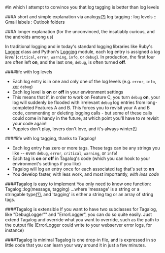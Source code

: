 #in which I attempt to convince you that log tagging is better than log levels


###A short and simple explanation via analogy[(?)](http://goo.gl/Wz6sm)
    log tagging : log levels :: Gmail labels : Outlook folders



###A longer explanation (for the unconvinced, the insatiably curious, and the androids among us)

In traditional logging and in today's standard logging libraries like Ruby's [Logger](http://ruby-doc.org/core/classes/Logger.html) class and Python's [Logging](http://docs.python.org/library/logging.html) module, each log entry is assigned a *log level*  (`critical`, `error`, `warning`, `info`, or `debug`).  In production, the first four are often left **on**, and the last one, `debug`, is often turned **off**.

####life with log levels
- Each log entry is in one and only one of the log levels (e.g. `error`, `info`, [xor](http://en.wikipedia.org/wiki/Exclusive_or) `debug`)
- Each log level is **on** or **off** in your environment settings
- This means that if, in order to work on Feature C, you turn `debug` **on**, your log will suddenly be flooded with irrelevant `debug` log entries from long-completed Features A and B. This forces you to revisit your A and B code, commenting or deleting logging calls - but some of these calls could come in handy in the future, at which point you'll have to *re* revisit your code again!
- Puppies don't play, lovers don't love, and it's always winter[(!)](https://gist.github.com/abaec9e62cff3b8a5c1b)

####life with log tagging, thanks to Tagalog!
- Each log entry has zero or more tags.  These tags can be any strings you like -- even `debug`, `error`, `critical`, `warning`, or `info`!
- Each tag is **on** or **off** in Tagalog's code (which you can hook to your environment's settings if you like)
- Tagalog will log an entry once for each associated tag that's set to **on**
- You develop faster, with less work, and most importantly, *with less code*


####Tagalog is easy to implement
You only need to know one function:
    Tagalog::log(message, tagging)
...where 'message' is a string or a stringable type[(?)](https://gist.github.com/e612159e53782a28b30b), and 'tagging' is either a string tag or an array of string tags.

####Tagalog is extensible
If you want to have two subclasses for Tagalog, like "DebugLogger"" and "ErrorLogger", you can do so quite easily.  Just extend Tagalog and override what you want to override, such as the path to the output file (ErrorLogger could write to your webserver error logs, for instance)

####Tagalog is minimal
Tagalog is one drop-in file, and is expressed in so little code that you can learn your way around it in just a few minutes.